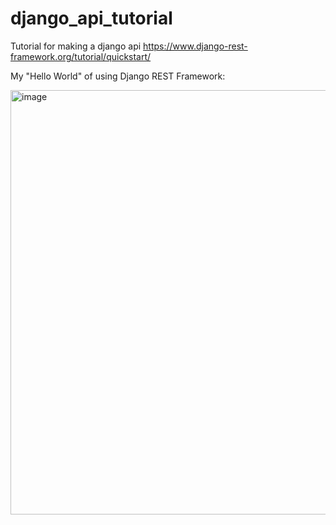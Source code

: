 # django_api_tutorial
Tutorial for making a django api
https://www.django-rest-framework.org/tutorial/quickstart/


My "Hello World" of using Django REST Framework:

<img width="679" alt="image" src="https://github.com/sandfortw/django_api_tutorial/assets/80081206/8ed1eca2-495b-4b43-bcae-3feebb264dd2">

